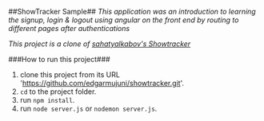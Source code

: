 ##ShowTracker Sample##
*_This application was an introduction to learning the signup, login & logout using angular on the front end by routing to different pages after authentications_*

*_This project is a clone of [sahatyalkabov's Showtracker]('http://sahatyalkabov.com/create-a-tv-show-tracker-using-angularjs-nodejs-and-mongodb/')_*

###How to run this project###
1. clone this project from its URL 'https://github.com/edgarmujuni/showtracker.git'.
2. `cd` to the project folder.
3. run `npm install`.
4. run `node server.js` or `nodemon server.js`.